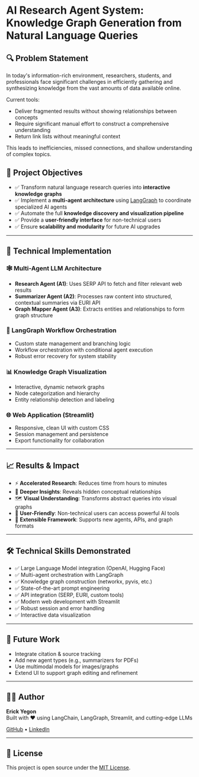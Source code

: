# AI Research Agent System: Knowledge Graph Generation from Natural Language Queries

## 🔍 Problem Statement

In today's information-rich environment, researchers, students, and professionals face significant challenges in efficiently gathering and synthesizing knowledge from the vast amounts of data available online. 

Current tools:
- Deliver fragmented results without showing relationships between concepts
- Require significant manual effort to construct a comprehensive understanding
- Return link lists without meaningful context

This leads to inefficiencies, missed connections, and shallow understanding of complex topics.

## 🎯 Project Objectives

- ✅ Transform natural language research queries into **interactive knowledge graphs**
- ✅ Implement a **multi-agent architecture** using [LangGraph](https://github.com/langchain-ai/langgraph) to coordinate specialized AI agents
- ✅ Automate the full **knowledge discovery and visualization pipeline**
- ✅ Provide a **user-friendly interface** for non-technical users
- ✅ Ensure **scalability and modularity** for future AI upgrades

---

## 🧠 Technical Implementation

### 🕸 Multi-Agent LLM Architecture

- **Research Agent (A1)**: Uses SERP API to fetch and filter relevant web results
- **Summarizer Agent (A2)**: Processes raw content into structured, contextual summaries via EURI API
- **Graph Mapper Agent (A3)**: Extracts entities and relationships to form graph structure

### 🧭 LangGraph Workflow Orchestration

- Custom state management and branching logic
- Workflow orchestration with conditional agent execution
- Robust error recovery for system stability

### 📊 Knowledge Graph Visualization

- Interactive, dynamic network graphs
- Node categorization and hierarchy
- Entity relationship detection and labeling

### 🌐 Web Application (Streamlit)

- Responsive, clean UI with custom CSS
- Session management and persistence
- Export functionality for collaboration

---

## 📈 Results & Impact

- ⚡ **Accelerated Research**: Reduces time from hours to minutes
- 🧠 **Deeper Insights**: Reveals hidden conceptual relationships
- 🗺️ **Visual Understanding**: Transforms abstract queries into visual graphs
- 🎯 **User-Friendly**: Non-technical users can access powerful AI tools
- 🔧 **Extensible Framework**: Supports new agents, APIs, and graph formats

---

## 🛠️ Technical Skills Demonstrated

- ✅ Large Language Model integration (OpenAI, Hugging Face)
- ✅ Multi-agent orchestration with LangGraph
- ✅ Knowledge graph construction (networkx, pyvis, etc.)
- ✅ State-of-the-art prompt engineering
- ✅ API integration (SERP, EURI, custom tools)
- ✅ Modern web development with Streamlit
- ✅ Robust session and error handling
- ✅ Interactive data visualization

---

## 🚀 Future Work

- Integrate citation & source tracking
- Add new agent types (e.g., summarizers for PDFs)
- Use multimodal models for images/graphs
- Extend UI to support graph editing and refinement

---

## 🧑‍💻 Author

**Erick Yegon**  
Built with ❤️ using LangChain, LangGraph, Streamlit, and cutting-edge LLMs

[GitHub](https://github.com/erickyegon) • [LinkedIn](https://www.linkedin.com/in/yourprofile)

---

## 📄 License

This project is open source under the [MIT License](LICENSE).
